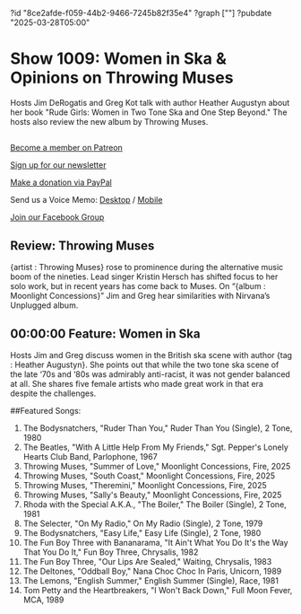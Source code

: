 ?id "8ce2afde-f059-44b2-9466-7245b82f35e4"
?graph [""]
?pubdate "2025-03-28T05:00"
# Show 1009: Women in Ska & Opinions on Throwing Muses

Hosts Jim DeRogatis and Greg Kot talk with author Heather Augustyn about her book "Rude Girls: Women in Two Tone Ska and One Step Beyond." The hosts also review the new album by Throwing Muses.

## 

[Become a member on Patreon](https://bit.ly/3slWZvc)

[Sign up for our newsletter](https://bit.ly/3eEvRnG)

[Make a donation via PayPal](https://bit.ly/3dmt9lU)

Send us a Voice Memo: [Desktop](http://bit.ly/2RyD5Ah) / [Mobile](http://sayhi.chat/soundops)

[Join our Facebook Group](https://bit.ly/3sivr9T)


## Review: Throwing Muses

{artist : Throwing Muses} rose to prominence during the alternative music boom of the nineties. Lead singer Kristin Hersch has shifted focus to her solo work, but in recent years has come back to Muses. On “{album : Moonlight Concessions}” Jim and Greg hear similarities with Nirvana’s Unplugged album. 

## 00:00:00 Feature: Women in Ska

Hosts Jim and Greg discuss women in the British ska scene with author {tag : Heather Augustyn}. She points out that while the two tone ska scene of the late ‘70s and ‘80s was admirably anti-racist, it was not gender balanced at all. She shares five female artists who made great work in that era despite the challenges.  

##Featured Songs:

1. The Bodysnatchers, "Ruder Than You," Ruder Than You (Single), 2 Tone, 1980
1. The Beatles, "With A Little Help From My Friends," Sgt. Pepper's Lonely Hearts Club Band, Parlophone, 1967
1. Throwing Muses, "Summer of Love," Moonlight Concessions, Fire, 2025
1. Throwing Muses, "South Coast," Moonlight Concessions, Fire, 2025
1. Throwing Muses, "Theremini," Moonlight Concessions, Fire, 2025
1. Throwing Muses, "Sally's Beauty," Moonlight Concessions, Fire, 2025
1. Rhoda with the Special A.K.A., "The Boiler," The Boiler (Single), 2 Tone, 1981
1. The Selecter, "On My Radio," On My Radio (Single), 2 Tone, 1979
1. The Bodysnatchers, "Easy Life," Easy Life (Single), 2 Tone, 1980
1. The Fun Boy Three with Bananarama, "It Ain't What You Do It's the Way That You Do It," Fun Boy Three, Chrysalis, 1982
1. The Fun Boy Three, "Our Lips Are Sealed," Waiting, Chrysalis, 1983
1. The Deltones, "Oddball Boy," Nana Choc Choc In Paris, Unicorn, 1989
1. The Lemons, "English Summer," English Summer (Single), Race, 1981
1. Tom Petty and the Heartbreakers, "I Won't Back Down," Full Moon Fever, MCA, 1989